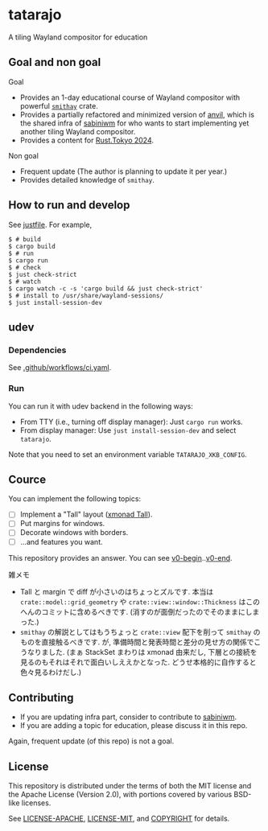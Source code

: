 # tatarajo

A tiling Wayland compositor for education

## Goal and non goal

Goal

- Provides an 1-day educational course of Wayland compositor with powerful [`smithay`](https://github.com/Smithay/smithay)
  crate.
- Provides a partially refactored and minimized version of [anvil](https://github.com/Smithay/smithay/tree/master/anvil), which
  is the shared infra of [sabiniwm](https://github.com/kenoss/sabiniwm) for who wants to start implementing yet another tiling
  Wayland compositor.
- Provides a content for [Rust.Tokyo 2024](https://rust.tokyo/).

Non goal

- Frequent update (The author is planning to update it per year.)
- Provides detailed knowledge of `smithay`.

## How to run and develop

See [justfile](./justfile). For example,

```shell
$ # build
$ cargo build
$ # run
$ cargo run
$ # check
$ just check-strict
$ # watch
$ cargo watch -c -s 'cargo build && just check-strict'
$ # install to /usr/share/wayland-sessions/
$ just install-session-dev
```

## udev

### Dependencies

See [.github/workflows/ci.yaml](.github/workflows/ci.yaml).

### Run

You can run it with udev backend in the following ways:

- From TTY (i.e., turning off display manager): Just `cargo run` works.
- From display manager: Use `just install-session-dev` and select `tatarajo`.

Note that you need to set an environment variable `TATARAJO_XKB_CONFIG`.

## Cource

You can implement the following topics:

- [ ] Implement a "Tall" layout ([xmonad Tall](https://hackage.haskell.org/package/xmonad-0.18.0/docs/XMonad-Layout.html#t:Tall)).
- [ ] Put margins for windows.
- [ ] Decorate windows with borders.
- [ ] ...and features you want.

This repository provides an answer. You can see
[v0-begin](https://github.com/kenoss/tatarajo/tree/v0-begin)..[v0-end](https://github.com/kenoss/tatarajo/tree/v0-end).

雑メモ

- Tall と margin で diff が小さいのはちょっとズルです. 本当は `crate::model::grid_geometry` や `crate::view::window::Thickness`
  はこのへんのコミットに含めるべきです. (消すのが面倒だったのでそのままにしまった.)
- `smithay` の解説としてはもうちょっと `crate::view` 配下を削って `smithay` のものを直接触るべきです.
  が, 準備時間と発表時間と差分の見せ方の関係でこうなりました.
  (まぁ StackSet まわりは xmonad 由来だし, 下層との接続を見るのもそれはそれで面白いしええかとなった.
  どうせ本格的に自作すると色々見るわけだし.)

## Contributing

- If you are updating infra part, consider to contribute to [sabiniwm](https://github.com/kenoss/sabiniwm).
- If you are adding a topic for education, please discuss it in this repo.

Again, frequent update (of this repo) is not a goal.

## License

This repository is distributed under the terms of both the MIT license and the
Apache License (Version 2.0), with portions covered by various BSD-like
licenses.

See [LICENSE-APACHE](LICENSE-APACHE), [LICENSE-MIT](LICENSE-MIT), and
[COPYRIGHT](COPYRIGHT) for details.
